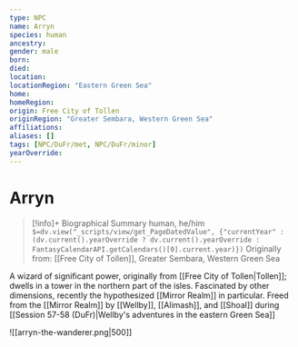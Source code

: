 ```yaml
---
type: NPC
name: Arryn
species: human
ancestry: 
gender: male
born: 
died: 
location: 
locationRegion: "Eastern Green Sea"
home: 
homeRegion: 
origin: Free City of Tollen
originRegion: "Greater Sembara, Western Green Sea"
affiliations: 
aliases: []
tags: [NPC/DuFr/met, NPC/DuFr/minor]
yearOverride: 
---
```

# Arryn
>[!info]+ Biographical Summary
>human, he/him
>`$=dv.view("_scripts/view/get_PageDatedValue", {"currentYear" : (dv.current().yearOverride ? dv.current().yearOverride : FantasyCalendarAPI.getCalendars()[0].current.year)})`
>Originally from: [[Free City of Tollen]], Greater Sembara, Western Green Sea

A wizard of significant power, originally from [[Free City of Tollen|Tollen]]; dwells in a tower in the northern part of the isles. Fascinated by other dimensions, recently the hypothesized [[Mirror Realm]] in particular. Freed from the [[Mirror Realm]] by [[Wellby]], [[Alimash]], and [[Shoal]] during [[Session 57-58 (DuFr)|Wellby's adventures in the eastern Green Sea]]

![[arryn-the-wanderer.png|500]]